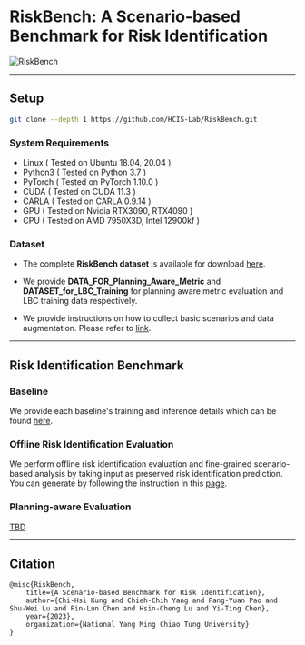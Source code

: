 # RiskBench: A Scenario-based Benchmark for Risk Identification
![RiskBench](images/teaser.png)
<!-- > **RiskBench: A Scenario-based Benchmark for Risk Identification**  
> [Chi-Hsi Kung](https://hankkung.github.io/website/), Chieh-Chih Yang, Pang-Yuan Pao, Shu-Wei Lu, Pin-Lun Chen, Hsin-Cheng Lu, [Yi-Ting Chen](https://sites.google.com/site/yitingchen0524/)
> - [Paper](https://hcis-lab.github.io/RiskBench/)
> - [Website](https://hcis-lab.github.io/RiskBench/) -->
---

## Setup

```bash
git clone --depth 1 https://github.com/HCIS-Lab/RiskBench.git
```

### System Requirements
- Linux ( Tested on Ubuntu 18.04, 20.04 )
- Python3 ( Tested on Python 3.7 )
- PyTorch ( Tested on PyTorch 1.10.0 )
- CUDA ( Tested on CUDA 11.3 )
- CARLA ( Tested on CARLA 0.9.14 )
- GPU ( Tested on Nvidia RTX3090, RTX4090 )
- CPU ( Tested on AMD 7950X3D, Intel 12900kf )


### Dataset
* The complete **RiskBench dataset** is available for download [here](https://nycu1-my.sharepoint.com/:f:/g/personal/ychen_m365_nycu_edu_tw/EviA5ovlh6hPo_ZXEPQjxAQB2R3vNubk3HM1u4ib1VdPFA?e=WHEWdm).

* We provide **DATA_FOR_Planning_Aware_Metric** and **DATASET_for_LBC_Training** for planning aware metric evaluation and LBC training data respectively.

* We provide instructions on how to collect basic scenarios and data augmentation. Please refer to [link](Planning_Aware_Metric/).

<!-- Dataset statistics: 

|       | Amount | Example |
| :---- | :----- | :-----: |
| Train |        |         |
| Val   |        |         |
| Test  |        |         |

--> 

---

## Risk Identification Benchmark

### Baseline
We provide each baseline's training and inference details which can be found [here](risk_identification/Baselines).


### Offline Risk Identification Evaluation
We perform offline risk identification evaluation and fine-grained scenario-based analysis by taking input as preserved risk identification prediction. You can generate by following the instruction in this [page](risk_identification/Risk_identification_tool). 


### Planning-aware Evaluation
[TBD](Planning_Aware_Metric)


---

## Citation
```
@misc{RiskBench,
    title={A Scenario-based Benchmark for Risk Identification},
    author={Chi-Hsi Kung and Chieh-Chih Yang and Pang-Yuan Pao and Shu-Wei Lu and Pin-Lun Chen and Hsin-Cheng Lu and Yi-Ting Chen},
    year={2023},
    organization={National Yang Ming Chiao Tung University}
}
```
